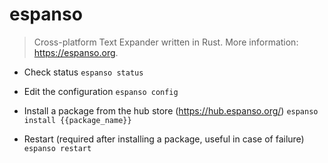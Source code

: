 # espanso
> Cross-platform Text Expander written in Rust.
> More information: <https://espanso.org>.

- Check status
`espanso status`

- Edit the configuration
`espanso config`

- Install a package from the hub store (<https://hub.espanso.org/>)
`espanso install {{package_name}}`

- Restart (required after installing a package, useful in case of failure)
`espanso restart`
